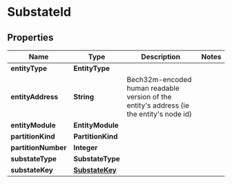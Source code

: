 

# SubstateId


## Properties

| Name | Type | Description | Notes |
|------------ | ------------- | ------------- | -------------|
|**entityType** | **EntityType** |  |  |
|**entityAddress** | **String** | Bech32m-encoded human readable version of the entity&#39;s address (ie the entity&#39;s node id) |  |
|**entityModule** | **EntityModule** |  |  |
|**partitionKind** | **PartitionKind** |  |  |
|**partitionNumber** | **Integer** |  |  |
|**substateType** | **SubstateType** |  |  |
|**substateKey** | [**SubstateKey**](SubstateKey.md) |  |  |



